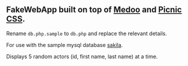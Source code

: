 ## FakeWebApp built on top of [Medoo](http://medoo.in) and [Picnic CSS](http://picnicss.com/). 

Rename `db.php.sample` to `db.php` and replace the relevant details. 

For use with the sample mysql database [sakila](https://dev.mysql.com/doc/sakila/en/sakila-structure.html). 

Displays 5 random actors (id, first name, last name) at a time. 
